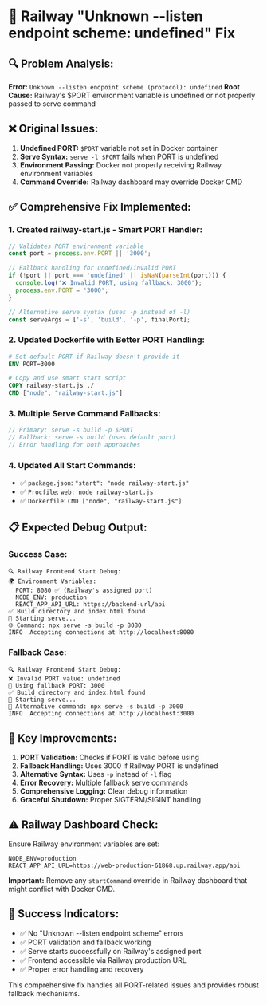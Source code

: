 # 🚨 Railway "Unknown --listen endpoint scheme: undefined" Fix

## 🔍 **Problem Analysis:**

**Error:** `Unknown --listen endpoint scheme (protocol): undefined`
**Root Cause:** Railway's $PORT environment variable is undefined or not properly passed to serve command

## ❌ **Original Issues:**

1. **Undefined PORT:** `$PORT` variable not set in Docker container
2. **Serve Syntax:** `serve -l $PORT` fails when PORT is undefined
3. **Environment Passing:** Docker not properly receiving Railway environment variables
4. **Command Override:** Railway dashboard may override Docker CMD

## ✅ **Comprehensive Fix Implemented:**

### **1. Created railway-start.js - Smart PORT Handler:**
```javascript
// Validates PORT environment variable
const port = process.env.PORT || '3000';

// Fallback handling for undefined/invalid PORT
if (!port || port === 'undefined' || isNaN(parseInt(port))) {
  console.log('❌ Invalid PORT, using fallback: 3000');
  process.env.PORT = '3000';
}

// Alternative serve syntax (uses -p instead of -l)
const serveArgs = ['-s', 'build', '-p', finalPort];
```

### **2. Updated Dockerfile with Better PORT Handling:**
```dockerfile
# Set default PORT if Railway doesn't provide it
ENV PORT=3000

# Copy and use smart start script
COPY railway-start.js ./
CMD ["node", "railway-start.js"]
```

### **3. Multiple Serve Command Fallbacks:**
```javascript
// Primary: serve -s build -p $PORT
// Fallback: serve -s build (uses default port)
// Error handling for both approaches
```

### **4. Updated All Start Commands:**
- ✅ `package.json`: `"start": "node railway-start.js"`
- ✅ `Procfile`: `web: node railway-start.js`
- ✅ `Dockerfile`: `CMD ["node", "railway-start.js"]`

## 📋 **Expected Debug Output:**

### **Success Case:**
```
🔍 Railway Frontend Start Debug:
🌍 Environment Variables:
  PORT: 8080 ✅ (Railway's assigned port)
  NODE_ENV: production
  REACT_APP_API_URL: https://backend-url/api
✅ Build directory and index.html found
🚀 Starting serve...
🌐 Command: npx serve -s build -p 8080
INFO  Accepting connections at http://localhost:8080
```

### **Fallback Case:**
```
🔍 Railway Frontend Start Debug:
❌ Invalid PORT value: undefined
🔄 Using fallback PORT: 3000
✅ Build directory and index.html found
🚀 Starting serve...
🔧 Alternative command: npx serve -s build -p 3000
INFO  Accepting connections at http://localhost:3000
```

## 🔧 **Key Improvements:**

1. **PORT Validation:** Checks if PORT is valid before using
2. **Fallback Handling:** Uses 3000 if Railway PORT is undefined
3. **Alternative Syntax:** Uses `-p` instead of `-l` flag
4. **Error Recovery:** Multiple fallback serve commands
5. **Comprehensive Logging:** Clear debug information
6. **Graceful Shutdown:** Proper SIGTERM/SIGINT handling

## ⚠️ **Railway Dashboard Check:**

Ensure Railway environment variables are set:
```env
NODE_ENV=production
REACT_APP_API_URL=https://web-production-61868.up.railway.app/api
```

**Important:** Remove any `startCommand` override in Railway dashboard that might conflict with Docker CMD.

## 🎯 **Success Indicators:**

- ✅ No "Unknown --listen endpoint scheme" errors
- ✅ PORT validation and fallback working
- ✅ Serve starts successfully on Railway's assigned port
- ✅ Frontend accessible via Railway production URL
- ✅ Proper error handling and recovery

This comprehensive fix handles all PORT-related issues and provides robust fallback mechanisms.
